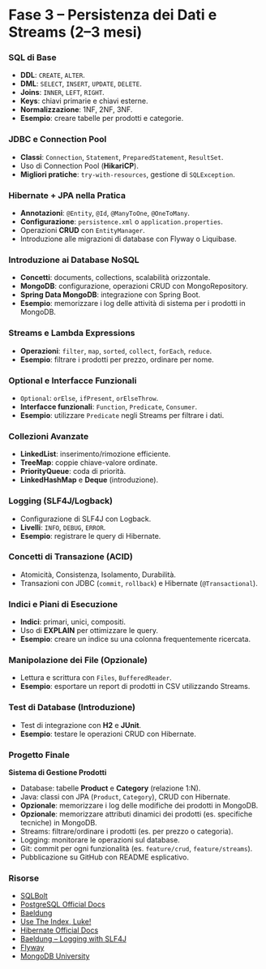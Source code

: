 # Fase 3 – Persistenza dei Dati e Streams (2–3 mesi)

### SQL di Base
- **DDL**: `CREATE`, `ALTER`.  
- **DML**: `SELECT`, `INSERT`, `UPDATE`, `DELETE`.  
- **Joins**: `INNER`, `LEFT`, `RIGHT`.  
- **Keys**: chiavi primarie e chiavi esterne.  
- **Normalizzazione**: 1NF, 2NF, 3NF.  
- **Esempio**: creare tabelle per prodotti e categorie.  

### JDBC e Connection Pool
- **Classi**: `Connection`, `Statement`, `PreparedStatement`, `ResultSet`.  
- Uso di Connection Pool (**HikariCP**).  
- **Migliori pratiche**: `try-with-resources`, gestione di `SQLException`.  

### Hibernate + JPA nella Pratica
- **Annotazioni**: `@Entity`, `@Id`, `@ManyToOne`, `@OneToMany`.  
- **Configurazione**: `persistence.xml` o `application.properties`.  
- Operazioni **CRUD** con `EntityManager`.  
- Introduzione alle migrazioni di database con Flyway o Liquibase.

### Introduzione ai Database NoSQL
- **Concetti**: documents, collections, scalabilità orizzontale.  
- **MongoDB**: configurazione, operazioni CRUD con MongoRepository.  
- **Spring Data MongoDB**: integrazione con Spring Boot.  
- **Esempio**: memorizzare i log delle attività di sistema per i prodotti in MongoDB.

### Streams e Lambda Expressions
- **Operazioni**: `filter`, `map`, `sorted`, `collect`, `forEach`, `reduce`.  
- **Esempio**: filtrare i prodotti per prezzo, ordinare per nome.  

### Optional e Interfacce Funzionali
- `Optional`: `orElse`, `ifPresent`, `orElseThrow`.  
- **Interfacce funzionali**: `Function`, `Predicate`, `Consumer`.  
- **Esempio**: utilizzare `Predicate` negli Streams per filtrare i dati.  

### Collezioni Avanzate
- **LinkedList**: inserimento/rimozione efficiente.  
- **TreeMap**: coppie chiave-valore ordinate.  
- **PriorityQueue**: coda di priorità.  
- **LinkedHashMap** e **Deque** (introduzione).  

### Logging (SLF4J/Logback)
- Configurazione di SLF4J con Logback.  
- **Livelli**: `INFO`, `DEBUG`, `ERROR`.  
- **Esempio**: registrare le query di Hibernate.  

### Concetti di Transazione (ACID)
- Atomicità, Consistenza, Isolamento, Durabilità.  
- Transazioni con JDBC (`commit`, `rollback`) e Hibernate (`@Transactional`).  

### Indici e Piani di Esecuzione
- **Indici**: primari, unici, compositi.  
- Uso di **EXPLAIN** per ottimizzare le query.  
- **Esempio**: creare un indice su una colonna frequentemente ricercata.  

### Manipolazione dei File (Opzionale)
- Lettura e scrittura con `Files`, `BufferedReader`.  
- **Esempio**: esportare un report di prodotti in CSV utilizzando Streams.  

### Test di Database (Introduzione)
- Test di integrazione con **H2** e **JUnit**.  
- **Esempio**: testare le operazioni CRUD con Hibernate.  

### Progetto Finale
**Sistema di Gestione Prodotti**  
- Database: tabelle **Product** e **Category** (relazione 1:N).  
- Java: classi con JPA (`Product`, `Category`), CRUD con Hibernate.  
- **Opzionale**: memorizzare i log delle modifiche dei prodotti in MongoDB.  
- **Opzionale**: memorizzare attributi dinamici dei prodotti (es. specifiche tecniche) in MongoDB.  
- Streams: filtrare/ordinare i prodotti (es. per prezzo o categoria).  
- Logging: monitorare le operazioni sul database.  
- Git: commit per ogni funzionalità (es. `feature/crud`, `feature/streams`).  
- Pubblicazione su GitHub con README esplicativo.  

### Risorse
- [SQLBolt](https://sqlbolt.com/)
- [PostgreSQL Official Docs](https://www.postgresql.org/docs/)  
- [Baeldung](https://www.baeldung.com/)  
- [Use The Index, Luke!](https://use-the-index-luke.com/)
- [Hibernate Official Docs](https://hibernate.org/orm/documentation/) 
- [Baeldung – Logging with SLF4J](https://www.baeldung.com/slf4j)
- [Flyway](https://flywaydb.org/)
- [MongoDB University](https://university.mongodb.com/)